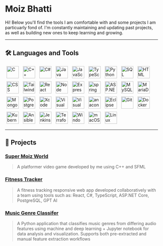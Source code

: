 # Moiz Bhatti

Hi! Below you'll find the tools I am comfortable with and some projects I am particuarly fond of. I'm constantly maintaining and updating past projects, as well as building new ones to keep learning and growing.

---

## 🛠️ Languages and Tools

<p align="left">
  <img src="https://cdn.jsdelivr.net/gh/devicons/devicon@latest/icons/c/c-original.svg" alt="C" width="40" height="40" style="padding: 5px;" />
  <img src="https://cdn.jsdelivr.net/gh/devicons/devicon@latest/icons/cplusplus/cplusplus-original.svg" alt="C++" width="40" height="40" style="padding: 5px;" />
  <img src="https://cdn.jsdelivr.net/gh/devicons/devicon@latest/icons/csharp/csharp-original.svg" alt="C#" width="40" height="40" style="padding: 5px;" />
  <img src="https://cdn.jsdelivr.net/gh/devicons/devicon@latest/icons/java/java-original.svg" alt="Java" width="40" height="40" style="padding: 5px;" />
  <img src="https://cdn.jsdelivr.net/gh/devicons/devicon@latest/icons/javascript/javascript-original.svg" alt="JavaScript" width="40" height="40" style="padding: 5px;" />
  <img src="https://cdn.jsdelivr.net/gh/devicons/devicon@latest/icons/typescript/typescript-original.svg" alt="TypeScript" width="40" height="40" style="padding: 5px;" />
  <img src="https://cdn.jsdelivr.net/gh/devicons/devicon@latest/icons/python/python-original-wordmark.svg" alt="Python" width="40" height="40" style="padding: 5px;" />
  <img src="https://cdn.jsdelivr.net/gh/devicons/devicon@latest/icons/azuresqldatabase/azuresqldatabase-original.svg" alt="SQL" width="40" height="40" style="padding: 5px;" />
  <img src="https://cdn.jsdelivr.net/gh/devicons/devicon@latest/icons/html5/html5-plain-wordmark.svg" alt="HTML" width="40" height="40" style="padding: 5px;" />
  <img src="https://cdn.jsdelivr.net/gh/devicons/devicon@latest/icons/css3/css3-plain-wordmark.svg" alt="CSS" width="40" height="40" style="padding: 5px;" />
  <img src="https://cdn.jsdelivr.net/gh/devicons/devicon@latest/icons/tailwindcss/tailwindcss-original.svg" alt="Tailwind" width="40" height="40" style="padding: 5px;" />
  
  
  <img src="https://cdn.jsdelivr.net/gh/devicons/devicon@latest/icons/react/react-original-wordmark.svg" alt="React" width="40" height="40" style="padding: 5px;" />
  <img src="https://cdn.jsdelivr.net/gh/devicons/devicon@latest/icons/nodejs/nodejs-original-wordmark.svg" alt="Node" width="40" height="40" style="padding: 5px;" />
  <img src="https://cdn.jsdelivr.net/gh/devicons/devicon@latest/icons/express/express-original.svg" alt="Express" width="40" height="40" style="padding: 5px;" />
  <img src="https://cdn.jsdelivr.net/gh/devicons/devicon@latest/icons/spring/spring-original.svg" alt="spring" width="40" height="40" style="padding: 5px;" />
  <img src="https://cdn.jsdelivr.net/gh/devicons/devicon@latest/icons/dotnetcore/dotnetcore-original.svg" alt="ASP.NET Core" width="40" height="40" style="padding: 5px;" />
  
  <img src="https://cdn.jsdelivr.net/gh/devicons/devicon@latest/icons/mysql/mysql-original-wordmark.svg" alt="MySQL" width="40" height="40" style="padding: 5px;" />
  <img src="https://cdn.jsdelivr.net/gh/devicons/devicon@latest/icons/mariadb/mariadb-original-wordmark.svg" alt="MariaDB" width="40" height="40" style="padding: 5px;" />
  <img src="https://cdn.jsdelivr.net/gh/devicons/devicon@latest/icons/mongodb/mongodb-original-wordmark.svg" alt="MongoDB" width="40" height="40" style="padding: 5px;" />
  <img src="https://cdn.jsdelivr.net/gh/devicons/devicon@latest/icons/postgresql/postgresql-original-wordmark.svg" alt="PostgreSQL" width="40" height="40" style="padding: 5px;" />
  
  <img src="https://cdn.jsdelivr.net/gh/devicons/devicon@latest/icons/xcode/xcode-original.svg" alt="Xcode" width="40" height="40" style="padding: 5px;" />
  <img src="https://cdn.jsdelivr.net/gh/devicons/devicon@latest/icons/visualstudio/visualstudio-original.svg" alt="Visual Studio" width="40" height="40" style="padding: 5px;" />
  <img src="https://cdn.jsdelivr.net/gh/devicons/devicon@latest/icons/vscode/vscode-original.svg" alt="Visual Studio Code" width="40" height="40" style="padding: 5px;" />
  <img src="https://cdn.jsdelivr.net/gh/devicons/devicon@latest/icons/anaconda/anaconda-original-wordmark.svg" alt="anaconda" width="40" height="40" style="padding: 5px;" />
  <img src="https://cdn.jsdelivr.net/gh/devicons/devicon@latest/icons/eclipse/eclipse-original.svg" alt="Eclipse" width="40" height="40" style="padding: 5px;" />
  <img src="https://cdn.jsdelivr.net/gh/devicons/devicon@latest/icons/git/git-plain-wordmark.svg" alt="Git" width="40" height="40" style="padding: 5px;" />
  
  <img src="https://cdn.jsdelivr.net/gh/devicons/devicon@latest/icons/docker/docker-original-wordmark.svg" alt="Docker" width="40" height="40" style="padding: 5px;" />
  <img src="https://cdn.jsdelivr.net/gh/devicons/devicon@latest/icons/kubernetes/kubernetes-original.svg" alt="Kubernetes" width="40" height="40" style="padding: 5px;" />
  <img src="https://cdn.jsdelivr.net/gh/devicons/devicon@latest/icons/ansible/ansible-original.svg" alt="Ansible" width="40" height="40" style="padding: 5px;" />
  <img src="https://cdn.jsdelivr.net/gh/devicons/devicon@latest/icons/jenkins/jenkins-original.svg" alt="Jenkins" width="40" height="40" style="padding: 5px;" />
  <img src="https://cdn.jsdelivr.net/gh/devicons/devicon@latest/icons/terraform/terraform-original.svg" alt="Terraform" width="40" height="40" style="padding: 5px;" />
  
  <img src="https://cdn.jsdelivr.net/gh/devicons/devicon@latest/icons/windows11/windows11-original.svg" alt="Windows" width="40" height="40" style="padding: 5px;" />
  <img src="https://cdn.jsdelivr.net/gh/devicons/devicon@latest/icons/apple/apple-original.svg" alt="macOS" width="40" height="40" style="padding: 5px;" />
  <img src="https://cdn.jsdelivr.net/gh/devicons/devicon@latest/icons/linux/linux-original.svg" alt="Linux" width="40" height="40" style="padding: 5px;" />
</p>

---

## 📂 Projects

### [Super Moiz World](https://github.com/abdulmoizbhatti/Super-Moiz-World-Platformer)
> A platformer video game developed by me using C++ and SFML

### [Fitness Tracker](https://github.com/NickSavino/WorkoutApp)
> A fitness tracking responsive web app developed collaboratively with a team using tools such as: React, C#, TypeScript, ASP.NET Core, PostgreSQL, GPT AI

### [Music Genre Classifer](https://github.com/abdulmoizbhatti/Music-Genre-Classifier)
> A Python application that classifies music genres from differing audio features using machine and deep learning + Jupyter notebook for data analysis and visualization. Supports both pre-extracted and manual feature extraction workflows
